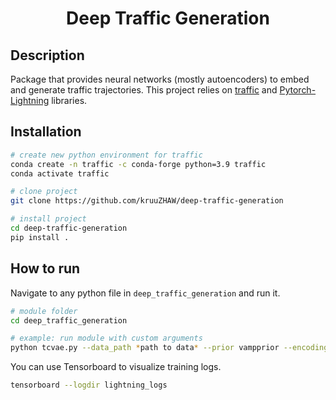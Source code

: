 <div align="center">    
 
# Deep Traffic Generation
<!--
[![Paper](http://img.shields.io/badge/paper-arxiv.1001.2234-B31B1B.svg)](https://www.nature.com/articles/nature14539)
[![Conference](http://img.shields.io/badge/NeurIPS-2019-4b44ce.svg)](https://papers.nips.cc/book/advances-in-neural-information-processing-systems-31-2018)
[![Conference](http://img.shields.io/badge/ICLR-2019-4b44ce.svg)](https://papers.nips.cc/book/advances-in-neural-information-processing-systems-31-2018)
[![Conference](http://img.shields.io/badge/AnyConference-year-4b44ce.svg)](https://papers.nips.cc/book/advances-in-neural-information-processing-systems-31-2018)  

ARXIV   
[![Paper](http://img.shields.io/badge/arxiv-math.co:1480.1111-B31B1B.svg)](https://www.nature.com/articles/nature14539)

![CI testing](https://github.com/PyTorchLightning/deep-learning-project-template/workflows/CI%20testing/badge.svg?branch=master&event=push)
-->

<!--  
Conference   
-->   
</div>
 
## Description   

Package that provides neural networks (mostly autoencoders) to embed and generate traffic trajectories. This project relies on [traffic](https://traffic-viz.github.io/) and [Pytorch-Lightning](https://www.pytorchlightning.ai/) libraries.

## Installation

```bash
# create new python environment for traffic
conda create -n traffic -c conda-forge python=3.9 traffic
conda activate traffic

# clone project   
git clone https://github.com/kruuZHAW/deep-traffic-generation

# install project
cd deep-traffic-generation
pip install .
```

## How to run   
 Navigate to any python file in `deep_traffic_generation` and run it.   
 ```bash
# module folder
cd deep_traffic_generation

# example: run module with custom arguments
python tcvae.py --data_path *path to data* --prior vampprior --encoding_dim 32 --h_dims 64 64 64 --lr 0.001 --batch_size 100 --n_components 200 --features track groundspeed altitude timedelta --info_features latitude longitude --info_index -1
```

You can use Tensorboard to visualize training logs.

```bash
tensorboard --logdir lightning_logs
```
